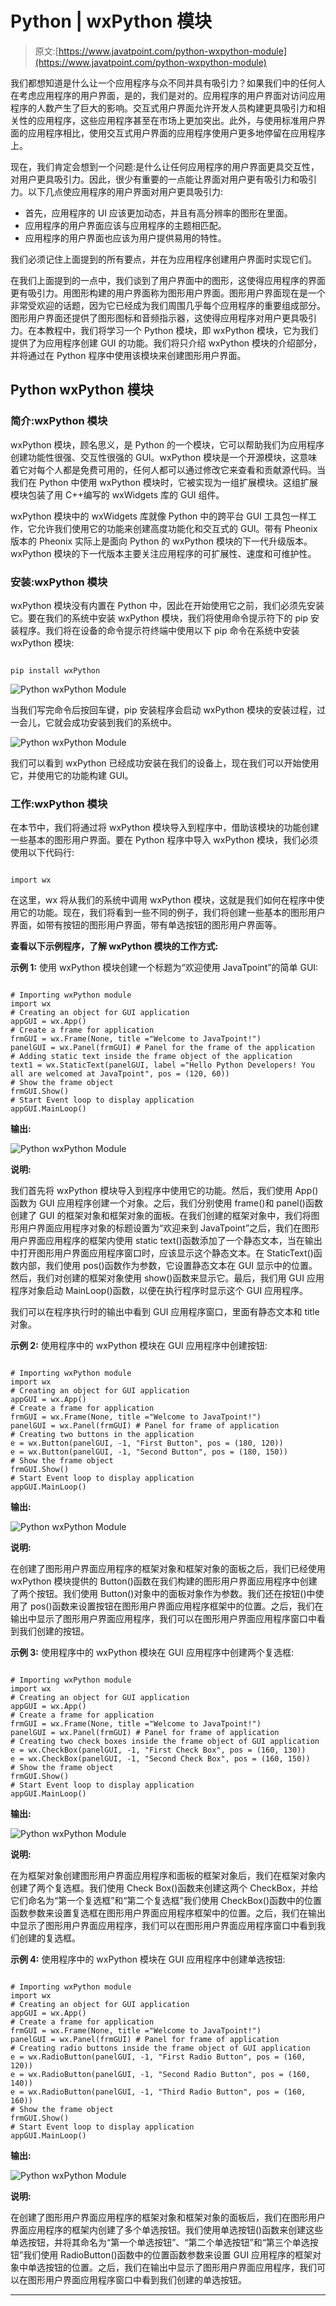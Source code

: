 # Python | wxPython 模块

> 原文:[https://www.javatpoint.com/python-wxpython-module](https://www.javatpoint.com/python-wxpython-module)

我们都想知道是什么让一个应用程序与众不同并具有吸引力？如果我们中的任何人在考虑应用程序的用户界面，是的，我们是对的。应用程序的用户界面对访问应用程序的人数产生了巨大的影响。交互式用户界面允许开发人员构建更具吸引力和相关性的应用程序，这些应用程序甚至在市场上更加突出。此外，与使用标准用户界面的应用程序相比，使用交互式用户界面的应用程序使用户更多地停留在应用程序上。

现在，我们肯定会想到一个问题:是什么让任何应用程序的用户界面更具交互性，对用户更具吸引力。因此，很少有重要的一点能让界面对用户更有吸引力和吸引力。以下几点使应用程序的用户界面对用户更具吸引力:

*   首先，应用程序的 UI 应该更加动态，并且有高分辨率的图形在里面。
*   应用程序的用户界面应该与应用程序的主题相匹配。
*   应用程序的用户界面也应该为用户提供易用的特性。

我们必须记住上面提到的所有要点，并在为应用程序创建用户界面时实现它们。

在我们上面提到的一点中，我们谈到了用户界面中的图形，这使得应用程序的界面更有吸引力。用图形构建的用户界面称为图形用户界面。图形用户界面现在是一个非常受欢迎的话题，因为它已经成为我们周围几乎每个应用程序的重要组成部分。图形用户界面还提供了图形图标和音频指示器，这使得应用程序对用户更具吸引力。在本教程中，我们将学习一个 Python 模块，即 wxPython 模块，它为我们提供了为应用程序创建 GUI 的功能。我们将只介绍 wxPython 模块的介绍部分，并将通过在 Python 程序中使用该模块来创建图形用户界面。

## Python wxPython 模块

### 简介:wxPython 模块

wxPython 模块，顾名思义，是 Python 的一个模块，它可以帮助我们为应用程序创建功能性很强、交互性很强的 GUI。wxPython 模块是一个开源模块，这意味着它对每个人都是免费可用的，任何人都可以通过修改它来查看和贡献源代码。当我们在 Python 中使用 wxPython 模块时，它被实现为一组扩展模块。这组扩展模块包装了用 C++编写的 wxWidgets 库的 GUI 组件。

wxPython 模块中的 wxWidgets 库就像 Python 中的跨平台 GUI 工具包一样工作，它允许我们使用它的功能来创建高度功能化和交互式的 GUI。带有 Pheonix 版本的 Pheonix 实际上是面向 Python 的 wxPython 模块的下一代升级版本。wxPython 模块的下一代版本主要关注应用程序的可扩展性、速度和可维护性。

### 安装:wxPython 模块

wxPython 模块没有内置在 Python 中，因此在开始使用它之前，我们必须先安装它。要在我们的系统中安装 wxPython 模块，我们将使用命令提示符下的 pip 安装程序。我们将在设备的命令提示符终端中使用以下 pip 命令在系统中安装 wxPython 模块:

```

pip install wxPython

```

![Python wxPython Module](../Images/4d1cb45610cd29df890220eaf02faa64.png)

当我们写完命令后按回车键，pip 安装程序会启动 wxPython 模块的安装过程，过一会儿，它就会成功安装到我们的系统中。

![Python wxPython Module](../Images/9e63d8c21a0627da9a09264bd60d441f.png)

我们可以看到 wxPython 已经成功安装在我们的设备上，现在我们可以开始使用它，并使用它的功能构建 GUI。

### 工作:wxPython 模块

在本节中，我们将通过将 wxPython 模块导入到程序中，借助该模块的功能创建一些基本的图形用户界面。要在 Python 程序中导入 wxPython 模块，我们必须使用以下代码行:

```

import wx

```

在这里，wx 将从我们的系统中调用 wxPython 模块，这就是我们如何在程序中使用它的功能。现在，我们将看到一些不同的例子，我们将创建一些基本的图形用户界面，如带有按钮的图形用户界面，带有单选按钮的图形用户界面等。

**查看以下示例程序，了解 wxPython 模块的工作方式:**

**示例 1:** 使用 wxPython 模块创建一个标题为“欢迎使用 JavaTpoint”的简单 GUI:

```

# Importing wxPython module
import wx
# Creating an object for GUI application
appGUI = wx.App()
# Create a frame for application
frmGUI = wx.Frame(None, title ="Welcome to JavaTpoint!")
panelGUI = wx.Panel(frmGUI) # Panel for the frame of the application
# Adding static text inside the frame object of the application
text1 = wx.StaticText(panelGUI, label ="Hello Python Developers! You all are welcomed at JavaTpoint", pos = (120, 60))
# Show the frame object
frmGUI.Show()
# Start Event loop to display application
appGUI.MainLoop()

```

**输出:**

![Python wxPython Module](../Images/2f74a6848eaa485b755bac574f9eb449.png)

**说明:**

我们首先将 wxPython 模块导入到程序中使用它的功能。然后，我们使用 App()函数为 GUI 应用程序创建一个对象。之后，我们分别使用 frame()和 panel()函数创建了 GUI 的框架对象和框架对象的面板。在我们创建的框架对象中，我们将图形用户界面应用程序对象的标题设置为“欢迎来到 JavaTpoint”之后，我们在图形用户界面应用程序的框架内使用 static text()函数添加了一个静态文本，当在输出中打开图形用户界面应用程序窗口时，应该显示这个静态文本。在 StaticText()函数内部，我们使用 pos()函数作为参数，它设置静态文本在 GUI 显示中的位置。然后，我们对创建的框架对象使用 show()函数来显示它。最后，我们用 GUI 应用程序对象启动 MainLoop()函数，以便在执行程序时显示这个 GUI 应用程序。

我们可以在程序执行时的输出中看到 GUI 应用程序窗口，里面有静态文本和 title 对象。

**示例 2:** 使用程序中的 wxPython 模块在 GUI 应用程序中创建按钮:

```

# Importing wxPython module
import wx
# Creating an object for GUI application
appGUI = wx.App()
# Create a frame for application
frmGUI = wx.Frame(None, title ="Welcome to JavaTpoint!")
panelGUI = wx.Panel(frmGUI) # Panel for frame of application
# Creating two buttons in the application
e = wx.Button(panelGUI, -1, "First Button", pos = (180, 120))
e = wx.Button(panelGUI, -1, "Second Button", pos = (180, 150))
# Show the frame object
frmGUI.Show()
# Start Event loop to display application
appGUI.MainLoop()

```

**输出:**

![Python wxPython Module](../Images/0235fbc8aac99fe232653ae7904a9da2.png)

**说明:**

在创建了图形用户界面应用程序的框架对象和框架对象的面板之后，我们已经使用 wxPython 模块提供的 Button()函数在我们构建的图形用户界面应用程序中创建了两个按钮。我们使用 Button()对象中的面板对象作为参数。我们还在按钮()中使用了 pos()函数来设置按钮在图形用户界面应用程序框架中的位置。之后，我们在输出中显示了图形用户界面应用程序，我们可以在图形用户界面应用程序窗口中看到我们创建的按钮。

**示例 3:** 使用程序中的 wxPython 模块在 GUI 应用程序中创建两个复选框:

```

# Importing wxPython module
import wx
# Creating an object for GUI application
appGUI = wx.App()
# Create a frame for application
frmGUI = wx.Frame(None, title ="Welcome to JavaTpoint!")
panelGUI = wx.Panel(frmGUI) # Panel for frame of application
# Creating two check boxes inside the frame object of GUI application
e = wx.CheckBox(panelGUI, -1, "First Check Box", pos = (160, 130))
e = wx.CheckBox(panelGUI, -1, "Second Check Box", pos = (160, 150))
# Show the frame object
frmGUI.Show()
# Start Event loop to display application
appGUI.MainLoop()

```

**输出:**

![Python wxPython Module](../Images/dae7391bfd33b3b49120dc8cd5209f83.png)

**说明:**

在为框架对象创建图形用户界面应用程序和面板的框架对象后，我们在框架对象内创建了两个复选框。我们使用 Check Box()函数来创建这两个 CheckBox，并给它们命名为“第一个复选框”和“第二个复选框”我们使用 CheckBox()函数中的位置函数参数来设置复选框在图形用户界面应用程序框架中的位置。之后，我们在输出中显示了图形用户界面应用程序，我们可以在图形用户界面应用程序窗口中看到我们创建的复选框。

**示例 4:** 使用程序中的 wxPython 模块在 GUI 应用程序中创建单选按钮:

```

# Importing wxPython module
import wx
# Creating an object for GUI application
appGUI = wx.App()
# Create a frame for application
frmGUI = wx.Frame(None, title ="Welcome to JavaTpoint!")
panelGUI = wx.Panel(frmGUI) # Panel for frame of application
# Creating radio buttons inside the frame object of GUI application
e = wx.RadioButton(panelGUI, -1, "First Radio Button", pos = (160, 120))
e = wx.RadioButton(panelGUI, -1, "Second Radio Button", pos = (160, 140))
e = wx.RadioButton(panelGUI, -1, "Third Radio Button", pos = (160, 160))
# Show the frame object
frmGUI.Show()
# Start Event loop to display application
appGUI.MainLoop()

```

**输出:**

![Python wxPython Module](../Images/d3a34dd89a963152ac6ed6b639cfbfee.png)

**说明:**

在创建了图形用户界面应用程序的框架对象和框架对象的面板后，我们在图形用户界面应用程序的框架内创建了多个单选按钮。我们使用单选按钮()函数来创建这些单选按钮，并将其命名为“第一个单选按钮”、“第二个单选按钮”和“第三个单选按钮”我们使用 RadioButton()函数中的位置函数参数来设置 GUI 应用程序的框架对象中单选按钮的位置。之后，我们在输出中显示了图形用户界面应用程序，我们可以在图形用户界面应用程序窗口中看到我们创建的单选按钮。

* * *